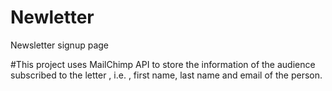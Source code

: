 # Newletter
Newsletter signup page

#This project uses MailChimp API to store the information of the audience subscribed to the letter , i.e. , first name, last name and email of the person.
